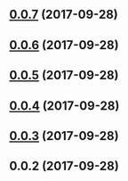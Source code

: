 <a name="0.0.7"></a>
## [0.0.7](https://github.com/ulivz/release-inquirer/compare/v0.0.6...v0.0.7) (2017-09-28)



<a name="0.0.6"></a>
## [0.0.6](https://github.com/ulivz/release-inquirer/compare/v0.0.5...v0.0.6) (2017-09-28)



<a name="0.0.5"></a>
## [0.0.5](https://github.com/ulivz/release-inquirer/compare/v0.0.4...v0.0.5) (2017-09-28)



<a name="0.0.4"></a>
## [0.0.4](https://github.com/ulivz/release-inquirer/compare/v0.0.3...v0.0.4) (2017-09-28)



<a name="0.0.3"></a>
## [0.0.3](https://github.com/ulivz/release-inquirer/compare/v0.0.2...v0.0.3) (2017-09-28)



<a name="0.0.2"></a>
## 0.0.2 (2017-09-28)



